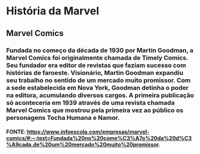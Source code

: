 # História da Marvel

## Marvel Comics

### **Fundada no começo da década de 1930 por Martin Goodman, a Marvel Comics foi originalmente chamada de Timely Comics. Seu fundador era editor de revistas que faziam sucesso com histórias de faroeste. Visionário, Martin Goodman expandiu seu trabalho no sentido de um mercado muito promissor. Com a sede estabelecida em Nova York, Goodman detinha o poder na editora, acumulando diversos cargos. A primeira publicação só aconteceria em 1939 através de uma revista chamada Marvel Comics que mostrou pela primeira vez ao público os personagens Tocha Humana e Namor.**

#### FONTE: https://www.infoescola.com/empresas/marvel-comics/#:~:text=Fundada%20no%20come%C3%A7o%20da%20d%C3%A9cada,de%20um%20mercado%20muito%20promissor.
